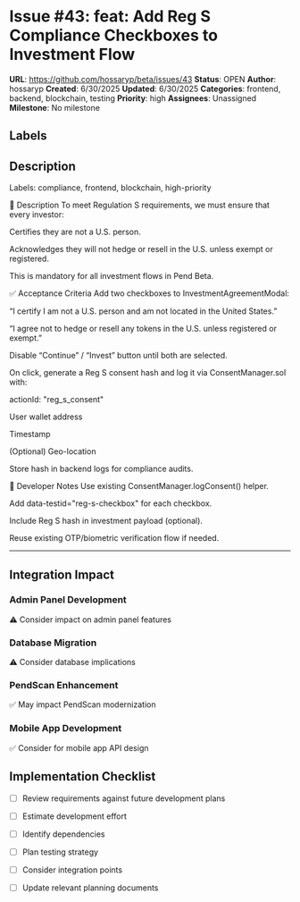 # Issue #43: feat: Add Reg S Compliance Checkboxes to Investment Flow

**URL**: https://github.com/hossaryp/beta/issues/43
**Status**: OPEN
**Author**: hossaryp
**Created**: 6/30/2025
**Updated**: 6/30/2025
**Categories**: frontend, backend, blockchain, testing
**Priority**: high
**Assignees**: Unassigned
**Milestone**: No milestone

## Labels


## Description

Labels: compliance, frontend, blockchain, high-priority

📌 Description
To meet Regulation S requirements, we must ensure that every investor:

Certifies they are not a U.S. person.

Acknowledges they will not hedge or resell in the U.S. unless exempt or registered.

This is mandatory for all investment flows in Pend Beta.

✅ Acceptance Criteria
 Add two checkboxes to InvestmentAgreementModal:

“I certify I am not a U.S. person and am not located in the United States.”

“I agree not to hedge or resell any tokens in the U.S. unless registered or exempt.”

 Disable “Continue” / “Invest” button until both are selected.

 On click, generate a Reg S consent hash and log it via ConsentManager.sol with:

actionId: "reg_s_consent"

User wallet address

Timestamp

(Optional) Geo-location

 Store hash in backend logs for compliance audits.

🧠 Developer Notes
Use existing ConsentManager.logConsent() helper.

Add data-testid="reg-s-checkbox" for each checkbox.

Include Reg S hash in investment payload (optional).

Reuse existing OTP/biometric verification flow if needed.

---

## Integration Impact

### Admin Panel Development
⚠️ Consider impact on admin panel features

### Database Migration  
⚠️ Consider database implications

### PendScan Enhancement
✅ May impact PendScan modernization

### Mobile App Development
✅ Consider for mobile app API design

## Implementation Checklist
- [ ] Review requirements against future development plans
- [ ] Estimate development effort  
- [ ] Identify dependencies
- [ ] Plan testing strategy
- [ ] Consider integration points
- [ ] Update relevant planning documents

